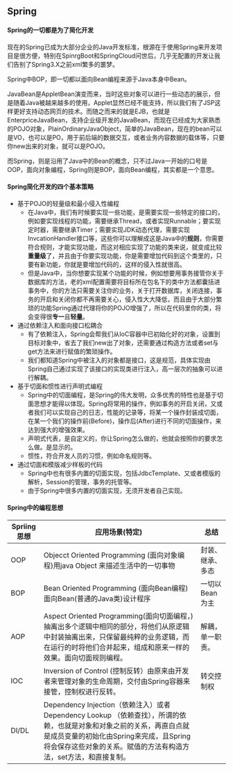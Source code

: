## Spring

#### Spring的一切都是为了简化开发

现在的Spring已成为大部分企业的Java开发标准，根源在于使用Spring来开发项目是很方便，特别在SpinrgBoot和SpringCloud问世后，几乎无配置的开发让我们告别了Spring3.X之前xml繁多的噩梦。

Spring中BOP，即一切都以面向Bean编程来源于Java本身中Bean。

JavaBean是AppletBean演变而来，当时这些对象可以进行一些动态的展示，但是随着Java被越来越多的使用，Applet显然已经不能支持，所以我们有了JSP这样更好支持动态网页的技术。而随之而来的就是EJB，也就是EnterpriceJavaBean，支持企业级开发的JavaBean，而现在已经成为大家熟悉的POJO对象，PlainOrdinaryJavaObject，简单的JavaBean，现在的bean可以是VO，也可以是PO，用于前后端的数据交互，或者业务内容数据的载体等，只要你new出来的对象，就可以是POJO。

而Spring，则是沿用了Java中的Bean的概念，只不过Java一开始的口号是OOP，面向对象编程，Spring则是BOP，面向Bean编程，其实都是一个意思。

#### Spring简化开发的四个基本策略

* 基于POJO的轻量级和最小侵入性编程
  * 在Java中，我们有时候要实现一些功能，是需要实现一些特定的接口的，例如要实现线程的功能，需要继承Thread，或者实现Runnable；要实现定时器，需要继承Timer；需要实现JDK动态代理，需要实现InvcationHandler接口等，这些你可以理解成这是Java中的**规则**，你需要符合规则，才能实现功能，而这对相应实现了功能的类来说，就变成比较**重量级**了，并且由于你要实现功能，你是需要增加代码到这个类里的，只要有新功能，你就是要增加代码的，这样的侵入性就很高。
  * 但是Java中，当你想要实现某个功能的时候，例如想要用事务接管你关于数据库的方法，老的xml配置需要将目标所在包名下的类中方法都囊括进事务中，你的方法只需要关注你的业务，关于打开数据库，关闭连接，事务的开启和关闭你都不再需要关心，侵入性大大降低，而且由于大部分繁琐的功能Spring通过代理将你的POJO增强了，所以在代码里你的类，将会变得很**专一**且**轻量**。
* 通过依赖注入和面向接口松耦合
  * 有了依赖注入，Spring会帮我们从IoC容器中已初始化好的对象，设置到目标对象中，省去了我们new出了对象，还需要通过构造方法或者set与get方法来进行赋值的繁琐操作。
  * 我们都知道Spring中被注入的对象都是接口，这是规范，具体实现由Spring自己通过实现了该接口的实现类进行注入，高一层次的抽象可以进行解耦。
* 基于切面和惯性进行声明式编程
  * Spring中的切面编程，是Spring的伟大发明，众多优秀的特性也是基于切面思想才能得以体现。Spring将常用的操作，例如事务的开启关闭，又或者我们可以实现自己的日志，性能的记录等，将某一个操作封装成切面，在某一个我们的操作前(Before)，操作后(After)进行不同的切面操作，来达到强大的增强效果。
  * 声明式代表，是自定义的，你让Spring怎么做的，他就会按照你的要求怎么做。是显示的。
  * 惯性，符合开发人员的习惯，例如命名规则等。
* 通过切面和模版减少样板的代码
  * Spring中也有很多内置的切面实现，包括JdbcTemplate、又或者模版的解析，Session的管理，事务的托管等。
  * 由于Spring中很多内置的切面实现，无须开发者自己实现。

#### Spring中的编程思想

| Spriing思想 | 应用场景(特定)                                               | 总结             |
| ----------- | ------------------------------------------------------------ | ---------------- |
| OOP         | Objecct Oriented Programming (面向对象编程)用java Object 来描述生活中的一切事物 | 封装、继承、多态 |
| BOP         | Bean Oriented Programming (面向Bean编程) 面向Bean(普通的Java类)设计程序 | 一切以Bean为主   |
| AOP         | Aspect Oriented Programming(面向切面编程，)抽离出多个逻辑中相同的部分，将他们从原逻辑中封装抽离出来，只保留最纯粹的业务逻辑，而在运行的时将他们合并起来，组成和原来一样的效果。面向切面规则编程。 | 解耦，单一职责。 |
| IOC         | Inversion of Control (控制反转）由原来由开发者来管理对象的生命周期，交付由Spring容器来接管，控制权进行反转。 | 转交控制权       |
| DI/DL       | Dependency Injection（依赖注入）或者 Dependency Lookup （依赖查找），所谓的依赖，也就是对象和对象之前的关系，再直白点就是成员变量的初始化由Spring来完成，且Spring将会保存这些对象的关系。赋值的方法有构造方法，set方法，和直接复制。 |                  |

